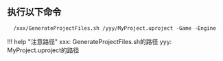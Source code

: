 ## 执行以下命令

```shell  
  /xxx/GenerateProjectFiles.sh /yyy/MyProject.uproject -Game -Engine
```

!!! help "注意路径"
    xxx: GenerateProjectFiles.sh的路径
    yyy: MyProject.uproject的路径